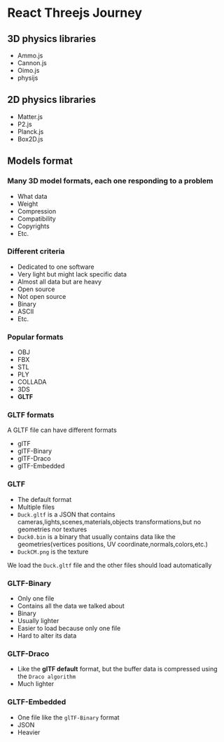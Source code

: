 # React Threejs Journey

## 3D physics libraries

- Ammo.js
- Cannon.js
- Oimo.js
- physijs

## 2D physics libraries

- Matter.js
- P2.js
- Planck.js
- Box2D.js

## Models format

### Many 3D model formats, each one responding to a problem

- What data
- Weight
- Compression
- Compatibility
- Copyrights
- Etc.

### Different criteria

- Dedicated to one software
- Very light but might lack specific data
- Almost all data but are heavy
- Open source
- Not open source
- Binary
- ASCII
- Etc.

### Popular formats

- OBJ
- FBX
- STL
- PLY
- COLLADA
- 3DS
- **GLTF**

### GLTF formats

A GLTF file can have different formats

- glTF
- glTF-Binary
- glTF-Draco
- glTF-Embedded

### GLTF

- The default format
- Multiple files
- `Duck.gltf` is a JSON that contains cameras,lights,scenes,materials,objects transformations,but no geometries nor textures
- `Duck0.bin` is a binary that usually contains data like the geometries(vertices positions, UV coordinate,normals,colors,etc.)
- `DuckCM.png` is the texture

We load the `Duck.gltf` file and the other files should load automatically

### GLTF-Binary

- Only one file
- Contains all the data we talked about
- Binary
- Usually lighter
- Easier to load because only one file
- Hard to alter its data

### GLTF-Draco

- Like the **glTF default** format, but the buffer data is compressed using the `Draco algorithm`
- Much lighter

### GLTF-Embedded

- One file like the `glTF-Binary` format
- JSON
- Heavier
